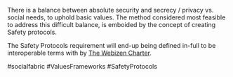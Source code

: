 There is a balance between absolute security and secrecy / privacy vs. social needs, to uphold basic values.  The method considered most feasible to address this difficult balance, is emboided by the concept of creating Safety protocols.

The Safety Protocols requirement will end-up being defined in-full to be interoperable terms with by [The Webizen Charter](The%20Webizen%20Charter.md). 

#socialfabric #ValuesFrameworks #SafetyProtocols
